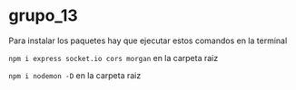 # grupo_13

Para instalar los paquetes hay que ejecutar estos comandos en la terminal

`npm i express socket.io cors morgan` en la carpeta raiz

`npm i nodemon -D` en la carpeta raiz
